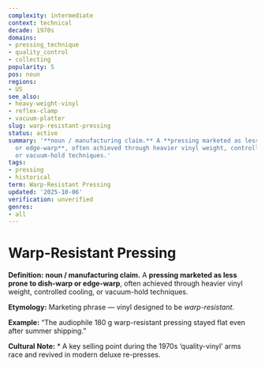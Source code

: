 ```yaml
---
complexity: intermediate
context: technical
decade: 1970s
domains:
- pressing_technique
- quality_control
- collecting
popularity: 5
pos: noun
regions:
- US
see_also:
- heavy-weight-vinyl
- reflex-clamp
- vacuum-platter
slug: warp-resistant-pressing
status: active
summary: '**noun / manufacturing claim.** A **pressing marketed as less prone to dish-warp
  or edge-warp**, often achieved through heavier vinyl weight, controlled cooling,
  or vacuum-hold techniques.'
tags:
- pressing
- historical
term: Warp-Resistant Pressing
updated: '2025-10-06'
verification: unverified
genres:
- all
---
```


# Warp-Resistant Pressing

**Definition:** **noun / manufacturing claim.** A **pressing marketed as less prone to dish-warp or edge-warp**, often achieved through heavier vinyl weight, controlled cooling, or vacuum-hold techniques.

**Etymology:** Marketing phrase — vinyl designed to be *warp-resistant*.

**Example:** “The audiophile 180 g warp-resistant pressing stayed flat even after summer shipping.”

**Cultural Note:** * A key selling point during the 1970s ‘quality-vinyl’ arms race and revived in modern deluxe re-presses.

